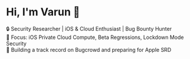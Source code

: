 # Hi, I'm Varun 👋

🔒 Security Researcher | iOS & Cloud Enthusiast | Bug Bounty Hunter  
📌 Focus: iOS Private Cloud Compute, Beta Regressions, Lockdown Mode Security  
🌱 Building a track record on Bugcrowd and preparing for Apple SRD
